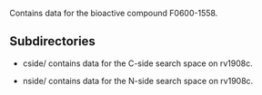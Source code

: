 Contains data for the bioactive compound F0600-1558.

## Subdirectories

- cside/ contains data for the C-side search space on rv1908c.

- nside/ contains data for the N-side search space on rv1908c.

